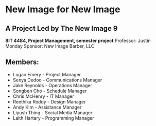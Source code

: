 # New Image for New Image
## A Project Led by The New Image 9

**BIT 4484, Project Management, semester project**
Professor: Justin Monday
Sponsor: New Image Barber, LLC

## Members:
* Logan Emery - Project Manager
* Senya Dedoo - Communications Manager
* Jake Reynolds - Operations Manager
* Songben Cho - Schedule Manager
* Chris McHenry - IT Manager
* Reethika Reddy - Design Manager
* Andy Kim - Assistance Manager
* Liyush Thing - Social Media Manager
* Laith Hartary - Programming Manager
